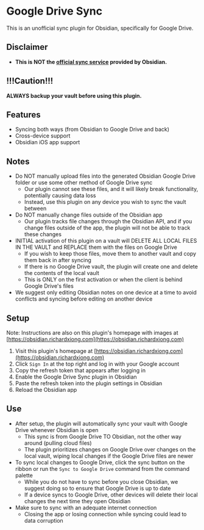 # Google Drive Sync

This is an unofficial sync plugin for Obsidian, specifically for Google Drive.

## Disclaimer

-   **This is NOT the [official sync service](https://obsidian.md/sync) provided by Obsidian.**

## !!!Caution!!!

**ALWAYS backup your vault before using this plugin.**

## Features

-   Syncing both ways (from Obsidian to Google Drive and back)
-   Cross-device support
-   Obsidian iOS app support

## Notes

-   Do NOT manually upload files into the generated Obsidian Google Drive folder or use some other method of Google Drive sync
    -   Our plugin cannot see these files, and it will likely break functionality, potentially causing data loss
    -   Instead, use this plugin on any device you wish to sync the vault between
-   Do NOT manually change files outside of the Obsidian app
    -   Our plugin tracks file changes through the Obsidian API, and if you change files outside of the app, the plugin will not be able to track these changes
-   INITIAL activation of this plugin on a vault will DELETE ALL LOCAL FILES IN THE VAULT and REPLACE them with the files on Google Drive
    -   If you wish to keep those files, move them to another vault and copy them back in after syncing
    -   If there is no Google Drive vault, the plugin will create one and delete the contents of the local vault
    -   This is ONLY on the first activation or when the client is behind Google Drive's files
-   We suggest only editing Obsidian notes on one device at a time to avoid conflicts and syncing before editing on another device

## Setup

Note: Instructions are also on this plugin's homepage with images at [https://obsidian.richardxiong.com](https://obsidian.richardxiong.com)

1. Visit this plugin's homepage at [https://obsidian.richardxiong.com](https://obsidian.richardxiong.com)
2. Click `Sign In` at the top right and log in with your Google account
3. Copy the refresh token that appears after logging in
4. Enable the Google Drive Sync plugin in Obsidian
5. Paste the refresh token into the plugin settings in Obsidian
6. Reload the Obsidian app

## Use

-   After setup, the plugin will automatically sync your vault with Google Drive whenever Obsidian is open
    -   This sync is from Google Drive TO Obsidian, not the other way around (pulling cloud files)
    -   The plugin prioritizes changes on Google Drive over changes on the local vault, wiping local changes if the Google Drive files are newer
-   To sync local changes to Google Drive, click the sync button on the ribbon or run the `Sync to Google Drive` command from the command palette
    -   While you do not have to sync before you close Obsidian, we suggest doing so to ensure that Google Drive is up to date
    -   If a device syncs to Google Drive, other devices will delete their local changes the next time they open Obsidian
-   Make sure to sync with an adequate internet connection
    -   Closing the app or losing connection while syncing could lead to data corruption
